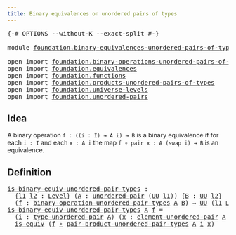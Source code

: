 ```yaml
---
title: Binary equivalences on unordered pairs of types
---
```


<pre class="Agda"><a id="73" class="Symbol">{-#</a> <a id="77" class="Keyword">OPTIONS</a> <a id="85" class="Pragma">--without-K</a> <a id="97" class="Pragma">--exact-split</a> <a id="111" class="Symbol">#-}</a>

<a id="116" class="Keyword">module</a> <a id="123" href="foundation.binary-equivalences-unordered-pairs-of-types.html" class="Module">foundation.binary-equivalences-unordered-pairs-of-types</a> <a id="179" class="Keyword">where</a>

<a id="186" class="Keyword">open</a> <a id="191" class="Keyword">import</a> <a id="198" href="foundation.binary-operations-unordered-pairs-of-types.html" class="Module">foundation.binary-operations-unordered-pairs-of-types</a>
<a id="252" class="Keyword">open</a> <a id="257" class="Keyword">import</a> <a id="264" href="foundation.equivalences.html" class="Module">foundation.equivalences</a>
<a id="288" class="Keyword">open</a> <a id="293" class="Keyword">import</a> <a id="300" href="foundation.functions.html" class="Module">foundation.functions</a>
<a id="321" class="Keyword">open</a> <a id="326" class="Keyword">import</a> <a id="333" href="foundation.products-unordered-pairs-of-types.html" class="Module">foundation.products-unordered-pairs-of-types</a>
<a id="378" class="Keyword">open</a> <a id="383" class="Keyword">import</a> <a id="390" href="foundation.universe-levels.html" class="Module">foundation.universe-levels</a>
<a id="417" class="Keyword">open</a> <a id="422" class="Keyword">import</a> <a id="429" href="foundation.unordered-pairs.html" class="Module">foundation.unordered-pairs</a>
</pre>
## Idea

A binary operation `f : ((i : I) → A i) → B` is a binary equivalence if for each `i : I` and each `x : A i` the map `f ∘ pair x : A (swap i) → B` is an equivalence.

## Definition

<pre class="Agda"><a id="is-binary-equiv-unordered-pair-types"></a><a id="659" href="foundation.binary-equivalences-unordered-pairs-of-types.html#659" class="Function">is-binary-equiv-unordered-pair-types</a> <a id="696" class="Symbol">:</a>
  <a id="700" class="Symbol">{</a><a id="701" href="foundation.binary-equivalences-unordered-pairs-of-types.html#701" class="Bound">l1</a> <a id="704" href="foundation.binary-equivalences-unordered-pairs-of-types.html#704" class="Bound">l2</a> <a id="707" class="Symbol">:</a> <a id="709" href="Agda.Primitive.html#597" class="Postulate">Level</a><a id="714" class="Symbol">}</a> <a id="716" class="Symbol">(</a><a id="717" href="foundation.binary-equivalences-unordered-pairs-of-types.html#717" class="Bound">A</a> <a id="719" class="Symbol">:</a> <a id="721" href="foundation.unordered-pairs.html#2381" class="Function">unordered-pair</a> <a id="736" class="Symbol">(</a><a id="737" href="foundation-core.universe-levels.html#222" class="Primitive">UU</a> <a id="740" href="foundation.binary-equivalences-unordered-pairs-of-types.html#701" class="Bound">l1</a><a id="742" class="Symbol">))</a> <a id="745" class="Symbol">{</a><a id="746" href="foundation.binary-equivalences-unordered-pairs-of-types.html#746" class="Bound">B</a> <a id="748" class="Symbol">:</a> <a id="750" href="foundation-core.universe-levels.html#222" class="Primitive">UU</a> <a id="753" href="foundation.binary-equivalences-unordered-pairs-of-types.html#704" class="Bound">l2</a><a id="755" class="Symbol">}</a>
  <a id="759" class="Symbol">(</a><a id="760" href="foundation.binary-equivalences-unordered-pairs-of-types.html#760" class="Bound">f</a> <a id="762" class="Symbol">:</a> <a id="764" href="foundation.binary-operations-unordered-pairs-of-types.html#469" class="Function">binary-operation-unordered-pair-types</a> <a id="802" href="foundation.binary-equivalences-unordered-pairs-of-types.html#717" class="Bound">A</a> <a id="804" href="foundation.binary-equivalences-unordered-pairs-of-types.html#746" class="Bound">B</a><a id="805" class="Symbol">)</a> <a id="807" class="Symbol">→</a> <a id="809" href="foundation-core.universe-levels.html#222" class="Primitive">UU</a> <a id="812" class="Symbol">(</a><a id="813" href="foundation.binary-equivalences-unordered-pairs-of-types.html#701" class="Bound">l1</a> <a id="816" href="Agda.Primitive.html#810" class="Primitive Operator">⊔</a> <a id="818" href="foundation.binary-equivalences-unordered-pairs-of-types.html#704" class="Bound">l2</a><a id="820" class="Symbol">)</a>
<a id="822" href="foundation.binary-equivalences-unordered-pairs-of-types.html#659" class="Function">is-binary-equiv-unordered-pair-types</a> <a id="859" href="foundation.binary-equivalences-unordered-pairs-of-types.html#859" class="Bound">A</a> <a id="861" href="foundation.binary-equivalences-unordered-pairs-of-types.html#861" class="Bound">f</a> <a id="863" class="Symbol">=</a>
  <a id="867" class="Symbol">(</a><a id="868" href="foundation.binary-equivalences-unordered-pairs-of-types.html#868" class="Bound">i</a> <a id="870" class="Symbol">:</a> <a id="872" href="foundation.unordered-pairs.html#2756" class="Function">type-unordered-pair</a> <a id="892" href="foundation.binary-equivalences-unordered-pairs-of-types.html#859" class="Bound">A</a><a id="893" class="Symbol">)</a> <a id="895" class="Symbol">(</a><a id="896" href="foundation.binary-equivalences-unordered-pairs-of-types.html#896" class="Bound">x</a> <a id="898" class="Symbol">:</a> <a id="900" href="foundation.unordered-pairs.html#3477" class="Function">element-unordered-pair</a> <a id="923" href="foundation.binary-equivalences-unordered-pairs-of-types.html#859" class="Bound">A</a> <a id="925" href="foundation.binary-equivalences-unordered-pairs-of-types.html#868" class="Bound">i</a><a id="926" class="Symbol">)</a> <a id="928" class="Symbol">→</a>
  <a id="932" href="foundation-core.equivalences.html#1542" class="Function">is-equiv</a> <a id="941" class="Symbol">(</a><a id="942" href="foundation.binary-equivalences-unordered-pairs-of-types.html#861" class="Bound">f</a> <a id="944" href="foundation-core.functions.html#407" class="Function Operator">∘</a> <a id="946" href="foundation.products-unordered-pairs-of-types.html#2731" class="Function">pair-product-unordered-pair-types</a> <a id="980" href="foundation.binary-equivalences-unordered-pairs-of-types.html#859" class="Bound">A</a> <a id="982" href="foundation.binary-equivalences-unordered-pairs-of-types.html#868" class="Bound">i</a> <a id="984" href="foundation.binary-equivalences-unordered-pairs-of-types.html#896" class="Bound">x</a><a id="985" class="Symbol">)</a>
</pre>